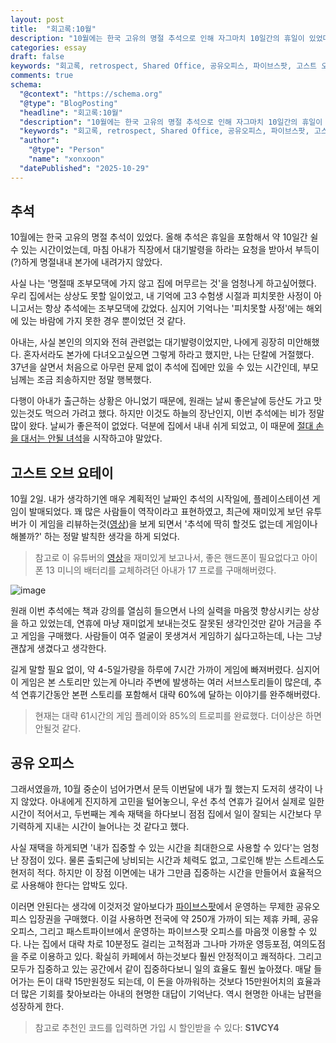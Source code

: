 ```yaml
---
layout: post
title:  "회고록:10월"                                                     
description: "10월에는 한국 고유의 명절 추석으로 인해 자그마치 10일간의 휴일이 있었다. 그래서 그런가, 10월은 너무 빠르게 지나갔다. 내가 무엇을 했는지 기억하지도 못할정도로."
categories: essay 
draft: false
keywords: "회고록, retrospect, Shared Office, 공유오피스, 파이브스팟, 고스트 오브 요테이"
comments: true
schema:
  "@context": "https://schema.org"
  "@type": "BlogPosting"
  "headline": "회고록:10월"
  "description": "10월에는 한국 고유의 명절 추석으로 인해 자그마치 10일간의 휴일이 있었다. 그래서 그런가, 10월은 너무 빠르게 지나갔다. 내가 무엇을 했는지 기억하지도 못할정도로."
  "keywords": "회고록, retrospect, Shared Office, 공유오피스, 파이브스팟, 고스트 오브 요테이"
  "author":
    "@type": "Person"
    "name": "xonxoon"
  "datePublished": "2025-10-29"
---
```


## 추석

10월에는 한국 고유의 명절 추석이 있었다. 올해 추석은 휴일을 포함해서 약 10일간 쉴 수 있는 시간이었는데, 마침 아내가 직장에서 대기발령을 하라는 요청을 받아서 부득이(?)하게 명절내내 본가에 내려가지 않았다.

사실 나는 '명절때 조부모댁에 가지 않고 집에 머무르는 것'을 엄청나게 하고싶어했다. 우리 집에서는 상상도 못할 일이었고, 내 기억에 고3 수험생 시절과 피치못한 사정이 아니고서는 항상 추석에는 조부모댁에 갔었다. 심지어 기억나는 '피치못할 사정'에는 해외에 있는 바람에 가지 못한 경우 뿐이었던 것 같다.

아내는, 사실 본인의 의지와 전혀 관련없는 대기발령이었지만, 나에게 굉장히 미안해했다. 혼자서라도 본가에 다녀오고싶으면 그렇게 하라고 했지만, 나는 단칼에 거절했다. 37년을 살면서 처음으로 아무런 문제 없이 추석에 집에만 있을 수 있는 시간인데, 부모님께는 조금 죄송하지만 정말 행복했다.

다행이 아내가 출근하는 상황은 아니었기 때문에, 원래는 날씨 좋은날에 등산도 가고 맛있는것도 먹으러 가려고 했다. 하지만 이것도 하늘의 장난인지, 이번 추석에는 비가 정말 많이 왔다. 날씨가 좋은적이 없었다. 덕분에 집에서 내내 쉬게 되었고, 이 때문에 [절대 손을 대서는 안될 녀석](#고스트-오브-요테이)을 시작하고야 말았다.

## 고스트 오브 요테이

10월 2일. 내가 생각하기엔 매우 계획적인 날짜인 추석의 시작일에, 플레이스테이션 게임이 발매되었다. 꽤 많은 사람들이 역작이라고 표현하였고, 최근에 재미있게 보던 유투버가 이 게임을 리뷰하는것([영상](https://youtu.be/UfHoEuXIiRU?si=QIzXEQgBsvvNiNvc))을 보게 되면서 '추석에 딱히 할것도 없는데 게임이나 해볼까?' 하는 정말 발칙한 생각을 하게 되었다. 

> 참고로 이 유튜버의 [영상](https://youtu.be/-Zk-WyCoIbU?si=2XPvY2ygu3_S7oGi)을 재미있게 보고나서, 좋은 핸드폰이 필요없다고 아이폰 13 미니의 배터리를 교체하려던 아내가 17 프로를 구매해버렸다.


![image](https://i.namu.wiki/i/6sQwLV8r1RxNIhUMPuxHg9iA3B42_2QQbA43Fheemfpy-Cgmz2OHFgDqDHyBBBtwafzmrD6e6Lzcy1H4u7MR4by2edThhgozVKCsLyEQnh78qbrwr2is3aseVAi9dlWTXH8H6Z1mdW-CqYCp3iF6ZQ.webp)

원래 이번 추석에는 책과 강의를 열심히 들으면서 나의 실력을 마음껏 향상시키는 상상을 하고 있었는데, 연휴에 마냥 재미없게 보내는것도 잘못된 생각인것만 같아 거금을 주고 게임을 구매했다. 사람들이 여주 얼굴이 못생겨서 게임하기 싫다고하는데, 나는 그냥 괜찮게 생겼다고 생각한다. 

길게 말할 필요 없이, 약 4-5일가량을 하루에 7시간 가까이 게임에 빠져버렸다. 심지어 이 게임은 본 스토리만 있는게 아니라 주변에 발생하는 여러 서브스토리들이 많은데, 추석 연휴기간동안 본편 스토리를 포함해서 대략 60%에 달하는 이야기를 완주해버렸다.

> 현재는 대략 61시간의 게임 플레이와 85%의 트로피를 완료했다. 더이상은 하면 안될것 같다.

## 공유 오피스

그래서였을까, 10월 중순이 넘어가면서 문득 이번달에 내가 뭘 했는지 도저히 생각이 나지 않았다. 아내에게 진지하게 고민을 털어놓으니, 우선 추석 연휴가 길어서 실제로 일한 시간이 적어서고, 두번째는 계속 재택을 하다보니 점점 집에서 일이 잘되는 시간보다 무기력하게 지내는 시간이 늘어나는 것 같다고 했다.

사실 재택을 하게되면 '내가 집중할 수 있는 시간을 최대한으로 사용할 수 있다'는 엄청난 장점이 있다. 물론 출퇴근에 낭비되는 시간과 체력도 없고, 그로인해 받는 스트레스도 현저히 적다. 하지만 이 장점 이면에는 내가 그만큼 집중하는 시간을 만들어서 효율적으로 사용해야 한다는 압박도 있다. 

이러면 안된다는 생각에 이것저것 알아보다가 [파이브스팟](https://fivespot.io/)에서 운영하는 무제한 공유오피스 입장권을 구매했다. 이걸 사용하면 전국에 약 250개 가까이 되는 제휴 카페, 공유오피스, 그리고 패스트파이브에서 운영하는 파이브스팟 오피스를 마음껏 이용할 수 있다. 나는 집에서 대략 차로 10분정도 걸리는 고척점과 그나마 가까운 영등포점, 여의도점을 주로 이용하고 있다. 확실히 카페에서 하는것보다 훨씬 안정적이고 쾌적하다. 그리고 모두가 집중하고 있는 공간에서 같이 집중하다보니 일의 효율도 훨씬 높아졌다. 매달 들어가는 돈이 대략 15만원정도 되는데, 이 돈을 아까워하는 것보다 15만원어치의 효율과 더 많은 기회를 찾아보라는 아내의 현명한 대답이 기억난다. 역시 현명한 아내는 남편을 성장하게 한다.

> 참고로 추천인 코드를 입력하면 가입 시 할인받을 수 있다: **S1VCY4**
